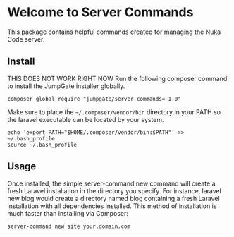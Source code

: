 Welcome to Server Commands
=============================
This package contains helpful commands created for managing the Nuka Code server.

Install
-------
THIS DOES NOT WORK RIGHT NOW
Run the following composer command to install the JumpGate installer globally.

    composer global require "jumpgate/server-commands=~1.0"

Make sure to place the ``~/.composer/vendor/bin`` directory in your PATH so the laravel executable can be located by your system.

    echo 'export PATH="$HOME/.composer/vendor/bin:$PATH"' >> ~/.bash_profile
    source ~/.bash_profile

Usage
-----
Once installed, the simple server-command new command will create a fresh Laravel installation in the directory you specify.
For instance, laravel new blog would create a directory named blog containing a fresh Laravel installation with all dependencies installed.
This method of installation is much faster than installing via Composer:

    server-command new site your.domain.com
